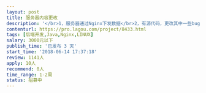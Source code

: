 ```yaml
---                
layout: post       
title: 服务器内容更改           
description: '</br>1，服务器通过Nginx下发数据</br>2，有源代码，更改其中一些bug</br>3, 更改其中一些图片数据</br>'     
contenturl: https://pro.lagou.com/project/8433.html      
tags: [后端开发,Java,Nginx,LINUX]            
salary: 3000元以下          
publish_time: '已发布 3 天'         
start_time: '2018-06-14 17:37:18'           
review: 1141人                   
apply: 10人                   
recommend: 0人                   
time_range: 1-2周              
status: 招募中                  
---                 
```

